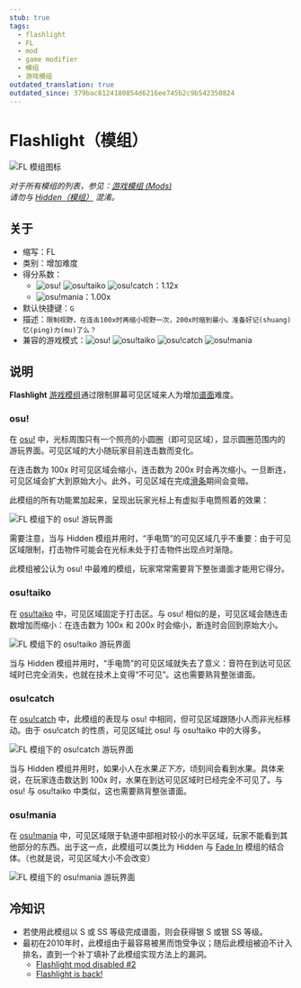 ```yaml
---
stub: true
tags:
  - flashlight
  - FL
  - mod
  - game modifier
  - 模组
  - 游戏模组
outdated_translation: true
outdated_since: 379bac8124180854d6216ee745b2c9b542350824
---
```


# Flashlight（模组）

![FL 模组图标](/wiki/shared/mods/FL.png "Flashlight (FL) 模组图标")

*对于所有模组的列表，参见：[游戏模组 (Mods)](/wiki/Gameplay/Game_modifier)*\
*请勿与 [Hidden（模组）](/wiki/Gameplay/Game_modifier/Hidden) 混淆。*

## 关于

- 缩写：FL
- 类别：增加难度
- 得分系数：
  - ![][osu!] ![][osu!taiko] ![][osu!catch]：1.12x
  - ![][osu!mania]：1.00x
- 默认快捷键：`G`
- 描述：`限制视野，在连击100x时再缩小视野一次，200x时缩到最小。准备好记(shuang)忆(ping)力(mu)了么？`
- 兼容的游戏模式：![][osu!] ![][osu!taiko] ![][osu!catch] ![][osu!mania]

## 说明

**Flashlight** [游戏模组](/wiki/Gameplay/Game_modifier)通过限制屏幕可见区域来人为增加[谱面](/wiki/Beatmap)难度。

### osu!

在 [osu!](/wiki/Game_mode/osu!) 中，光标周围只有一个照亮的小圆圈（即可见区域），显示圆圈范围内的游玩界面。可见区域的大小随玩家目前连击数而变化。

在连击数为 100x 时可见区域会缩小，连击数为 200x 时会再次缩小。一旦断连，可见区域会扩大到原始大小。此外，可见区域在完成[滑条](/wiki/Gameplay/Hit_object/Slider)期间会变暗。

此模组的所有功能累加起来，呈现出玩家光标上有虚拟手电筒照着的效果：

![FL 模组下的 osu! 游玩界面](img/FL-comparison-osu.jpg "使用 Flashlight 模组在 13x 连击（上图）、  100x 连击（左下）与 200x 连击（右下）的比较图")

需要注意，当与 Hidden 模组并用时，“手电筒”的可见区域几乎不重要：由于可见区域限制，打击物件可能会在光标未处于打击物件出现点时渐隐。

此模组被公认为 osu! 中最难的模组，玩家常常需要背下整张谱面才能用它得分。

### osu!taiko

在 [osu!taiko](/wiki/Game_mode/osu!taiko) 中，可见区域固定于打击区。与 osu! 相似的是，可见区域会随连击数增加而缩小：在连击数为 100x 和 200x 时会缩小，断连时会回到原始大小。

![FL 模组下的 osu!taiko 游玩界面](img/FL-taiko.jpg "启用 Flashlight 模组时的 osu!taiko 游玩界面")

当与 Hidden 模组并用时，“手电筒”的可见区域就失去了意义：音符在到达可见区域时已完全消失，也就在技术上变得“不可见”。这也需要熟背整张谱面。

### osu!catch

在 [osu!catch](/wiki/Game_mode/osu!catch) 中，此模组的表现与 osu! 中相同，但可见区域跟随小人而非光标移动。由于 osu!catch 的性质，可见区域比 osu! 与 osu!taiko 中的大得多。

![FL 模组下的 osu!catch 游玩界面](img/FL-catch.jpg "启用 Flashlight 模组时的 osu!catch 游玩界面")

当与 Hidden 模组并用时，如果小人在水果*正下方*，顷刻间会看到水果。具体来说，在玩家连击数达到 100x 时，水果在到达可见区域时已经完全不可见了。与 osu! 与 osu!taiko 中类似，这也需要熟背整张谱面。

### osu!mania

在 [osu!mania](/wiki/Game_mode/osu!mania) 中，可见区域限于轨道中部相对较小的水平区域，玩家不能看到其他部分的东西。出于这一点，此模组可以类比为 Hidden 与 [Fade In](/wiki/Gameplay/Game_modifier/Fade_In) 模组的结合体。（也就是说，可见区域大小不会改变）

![FL 模组下的 osu!mania 游玩界面](img/FL-mania.jpg "启用 Flashlight 模组时的 osu!mania 游玩界面")

## 冷知识

- 若使用此模组以 S 或 SS 等级完成谱面，则会获得银 S 或银 SS 等级。
- 最初在2010年时，此模组由于最容易被黑而饱受争议；随后此模组被迫不计入排名，直到一个补丁填补了此模组实现方法上的漏洞。
  - [Flashlight mod disabled #2](https://osu.ppy.sh/community/forums/topics/41039)
  - [Flashlight is back!](https://osu.ppy.sh/community/forums/topics/41519)

[osu!]: /wiki/shared/mode/osu.png "osu!"
[osu!taiko]: /wiki/shared/mode/taiko.png "osu!taiko"
[osu!catch]: /wiki/shared/mode/catch.png "osu!catch"
[osu!mania]: /wiki/shared/mode/mania.png "osu!mania"
